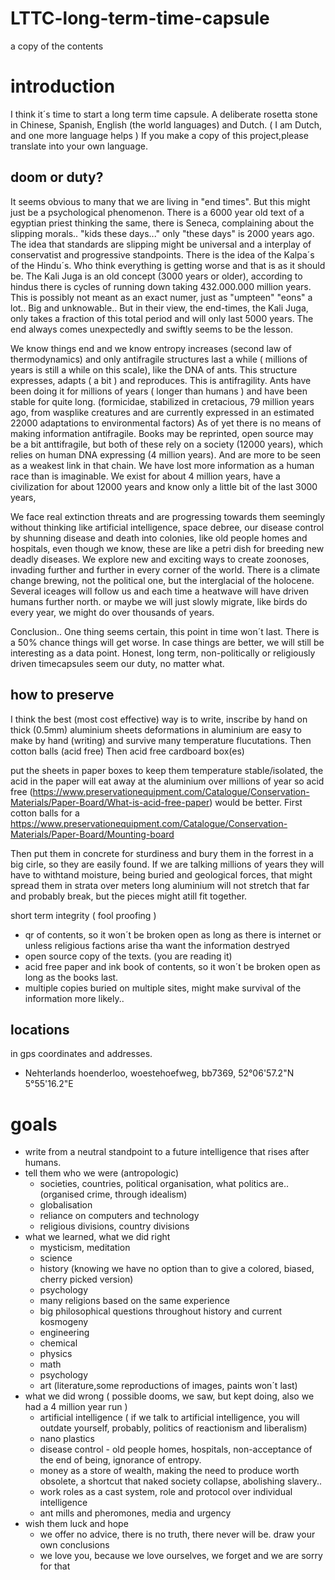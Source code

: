 # LTTC-long-term-time-capsule
a copy of the contents

# introduction
I think it´s time to start a long term time capsule.
A deliberate rosetta stone in Chinese, Spanish, English (the world languages) and Dutch. ( I am Dutch, and one more language helps )
If you make a copy of this project,please translate into your own language.

## doom or duty?
It seems obvious to many that we are living in "end times". But this might just be a psychological phenomenon.
There is a 6000 year old text of a egyptian priest thinking the same, there is Seneca, complaining
about the slipping morals.. "kids these days..." only "these days" is 2000 years ago. The idea that standards are slipping
might be universal and a interplay of conservatist and progressive standpoints. 
There is the idea of the Kalpa´s of the Hindu´s. 
Who think everything is getting worse and that is as it should be. 
The Kali Juga is an old concept (3000 years or older), according to hindus there is cycles of running down
taking 432.000.000 million years. This is possibly not meant as an exact numer, just as "umpteen" "eons" a lot..
Big and unknowable.. But in their view, the end-times, the Kali Juga, only takes a fraction of this total period and will only last 5000 years.
The end always comes unexpectedly and swiftly seems to be the lesson.

We know things end and we know entropy increases (second law of thermodynamics) and only antifragile structures last
a while ( millions of years is still a while on this scale), 
like the DNA of ants. This structure expresses, adapts ( a bit ) and reproduces. This is antifragility.
Ants have been doing it for millions of years ( longer than humans ) and have been stable for quite long. (formicidae, stabilized in cretacious, 79 million years ago, from wasplike creatures and are currently expressed in an estimated 22000 adaptations to environmental factors)
As of yet there is no means of making information antifragile.
Books may be reprinted, open source may be a bit anttifragile, but both of these rely on a society (12000 years), 
which relies on human DNA expressing (4 million years). And are more to be seen as a weakest link in that chain.
We have lost more information as a human race than is imaginable. We exist for about 4 million years, have a civilization for about 12000 years
and know only a little bit of the last 3000 years,

We face real extinction threats and are progressing towards them seemingly without thinking
like artificial intelligence, space debree, our disease control by shunning disease and death into colonies, like old people homes
and hospitals, even though we know, these are like a petri dish for breeding new deadly diseases. We explore
new and exciting ways to create zoonoses, invading further and further in every corner of the world.
There is a climate change brewing, not the political one, but the interglacial of the holocene.
Several iceages will follow us and each time a heatwave will have driven humans further north. or maybe we
will just slowly migrate, like birds do every year, we might do over thousands of years.

Conclusion.. One thing seems certain, this point in time won´t last. There is a 50% chance things will get worse.
In case things are better, we will still be interesting as a data point.
Honest, long term, non-politically or religiously driven timecapsules seem our duty, no matter what.

## how to preserve
I think the best (most cost effective) way is to write, inscribe by hand on thick (0.5mm) aluminium sheets
deformations in aluminium are easy to make by hand (writing) and survive many temperature flucutations.
Then cotton balls (acid free)
Then acid free cardboard box(es)

put the sheets in paper boxes to keep them  temperature stable/isolated, the acid in the paper will eat away at the aluminium over millions of year so acid free (https://www.preservationequipment.com/Catalogue/Conservation-Materials/Paper-Board/What-is-acid-free-paper) would be better. First cotton balls for a https://www.preservationequipment.com/Catalogue/Conservation-Materials/Paper-Board/Mounting-board

Then put them in concrete for sturdiness and 
bury them in the forrest in a big cirle, so they are easily found. If we are talking millions of years
they will have to withtand moisture, being buried and geological forces, that might spread them in strata over meters long
aluminium will not stretch that far and probably break, but the pieces might atill fit together.

short term integrity ( fool proofing )
- qr of contents, so it won´t be broken open as long as there is internet or unless religious factions arise tha
want the information destryed
- open source copy of the texts. (you are reading it)
- acid free paper and ink book of contents, so it won´t be broken open as long as the books last.
- multiple copies buried on multiple sites, might make survival of the information more likely..
## locations
 in gps coordinates and addresses.
 - Nehterlands hoenderloo, woestehoefweg, bb7369, 52°06'57.2"N 5°55'16.2"E

# goals
- write from a neutral standpoint to a future intelligence that rises after humans.
- tell them who we were (antropologic)
   - societies, countries, political organisation, what politics are.. (organised crime, through idealism)
   - globalisation
   - reliance on computers and technology
   - religious divisions, country divisions
- what we learned, what we did right 
    - mysticism, meditation
    - science
    - history (knowing we have no option than to give a colored, biased, cherry picked version)
    - psychology
    - many religions based on the same experience
    - big philosophical questions throughout history and current kosmogeny
    - engineering
    - chemical
    - physics
    - math
    - psychology 
    - art (literature,some reproductions of images, paints won´t last)
- what we did wrong ( possible dooms, we saw, but kept doing, also we had a 4 million year run )
    - artificial intelligence ( if we talk to artificial intelligence, you will outdate yourself, probably, politics of reactionism and liberalism)
    - nano plastics
    - disease control - old people homes, hospitals, non-acceptance of the end of being, ignorance of entropy.
    - money as a store of wealth, making the need to produce worth obsolete, a shortcut that naked society collapse, abolishing slavery..
    - work roles as a cast system, role and protocol over individual intelligence
    - ant mills and pheromones, media and urgency
- wish them luck and hope
    - we offer no advice, there is no truth, there never will be. draw your own conclusions
    - we love you, because we love ourselves, we forget and we are sorry for that

